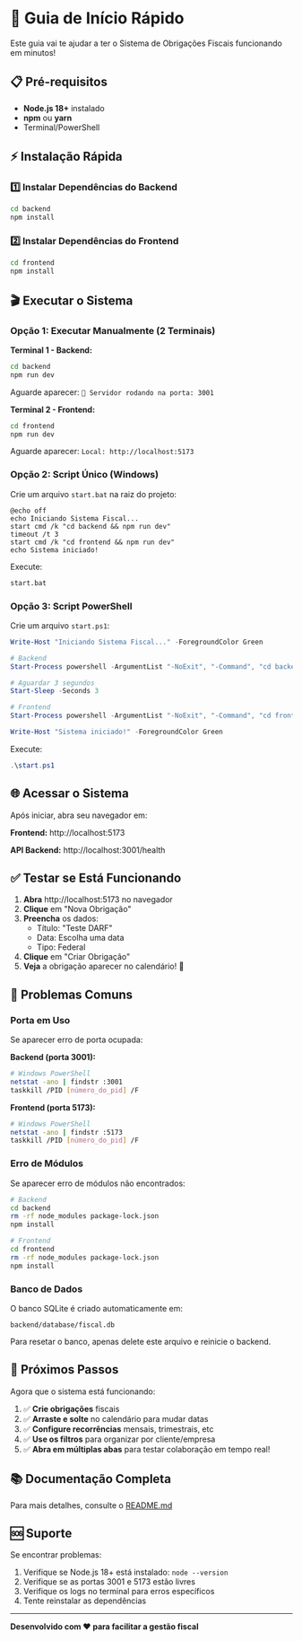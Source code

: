 # 🚀 Guia de Início Rápido

Este guia vai te ajudar a ter o Sistema de Obrigações Fiscais funcionando em minutos!

## 📋 Pré-requisitos

- **Node.js 18+** instalado
- **npm** ou **yarn**
- Terminal/PowerShell

## ⚡ Instalação Rápida

### 1️⃣ Instalar Dependências do Backend

```bash
cd backend
npm install
```

### 2️⃣ Instalar Dependências do Frontend

```bash
cd frontend
npm install
```

## 🎬 Executar o Sistema

### Opção 1: Executar Manualmente (2 Terminais)

**Terminal 1 - Backend:**
```bash
cd backend
npm run dev
```

Aguarde aparecer: `🚀 Servidor rodando na porta: 3001`

**Terminal 2 - Frontend:**
```bash
cd frontend
npm run dev
```

Aguarde aparecer: `Local: http://localhost:5173`

### Opção 2: Script Único (Windows)

Crie um arquivo `start.bat` na raiz do projeto:

```batch
@echo off
echo Iniciando Sistema Fiscal...
start cmd /k "cd backend && npm run dev"
timeout /t 3
start cmd /k "cd frontend && npm run dev"
echo Sistema iniciado!
```

Execute:
```bash
start.bat
```

### Opção 3: Script PowerShell

Crie um arquivo `start.ps1`:

```powershell
Write-Host "Iniciando Sistema Fiscal..." -ForegroundColor Green

# Backend
Start-Process powershell -ArgumentList "-NoExit", "-Command", "cd backend; npm run dev"

# Aguardar 3 segundos
Start-Sleep -Seconds 3

# Frontend
Start-Process powershell -ArgumentList "-NoExit", "-Command", "cd frontend; npm run dev"

Write-Host "Sistema iniciado!" -ForegroundColor Green
```

Execute:
```powershell
.\start.ps1
```

## 🌐 Acessar o Sistema

Após iniciar, abra seu navegador em:

**Frontend:** http://localhost:5173

**API Backend:** http://localhost:3001/health

## ✅ Testar se Está Funcionando

1. **Abra** http://localhost:5173 no navegador
2. **Clique** em "Nova Obrigação"
3. **Preencha** os dados:
   - Título: "Teste DARF"
   - Data: Escolha uma data
   - Tipo: Federal
4. **Clique** em "Criar Obrigação"
5. **Veja** a obrigação aparecer no calendário! 🎉

## 🔧 Problemas Comuns

### Porta em Uso

Se aparecer erro de porta ocupada:

**Backend (porta 3001):**
```bash
# Windows PowerShell
netstat -ano | findstr :3001
taskkill /PID [número_do_pid] /F
```

**Frontend (porta 5173):**
```bash
# Windows PowerShell
netstat -ano | findstr :5173
taskkill /PID [número_do_pid] /F
```

### Erro de Módulos

Se aparecer erro de módulos não encontrados:

```bash
# Backend
cd backend
rm -rf node_modules package-lock.json
npm install

# Frontend
cd frontend
rm -rf node_modules package-lock.json
npm install
```

### Banco de Dados

O banco SQLite é criado automaticamente em:
```
backend/database/fiscal.db
```

Para resetar o banco, apenas delete este arquivo e reinicie o backend.

## 🎯 Próximos Passos

Agora que o sistema está funcionando:

1. ✅ **Crie obrigações** fiscais
2. ✅ **Arraste e solte** no calendário para mudar datas
3. ✅ **Configure recorrências** mensais, trimestrais, etc
4. ✅ **Use os filtros** para organizar por cliente/empresa
5. ✅ **Abra em múltiplas abas** para testar colaboração em tempo real!

## 📚 Documentação Completa

Para mais detalhes, consulte o [README.md](README.md)

## 🆘 Suporte

Se encontrar problemas:

1. Verifique se Node.js 18+ está instalado: `node --version`
2. Verifique se as portas 3001 e 5173 estão livres
3. Verifique os logs no terminal para erros específicos
4. Tente reinstalar as dependências

---

**Desenvolvido com ❤️ para facilitar a gestão fiscal**

